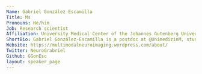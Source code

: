 ```yaml
---
Name: Gabriel González Escamilla
Title: Ms
Pronouns: He/him
Job: Research scientist
Affiliation: University Medical Center of the Johannes Gutenberg University Mainz
ShortBio: Gabriel González-Escamilla is a postdoc at @UnimedizinM, studying how the brain’s structure-function relationships underlie disease progression and adapt  to neuromodulatory therapies. He enjoys the everyday walk with his doggy and since very shortly contemplating his baby.
Website: https://multimodalneuroimaging.wordpress.com/about/
Twitter: NeuroGrabriel
Github: GGonEsc
layout: speaker_page
---
```

